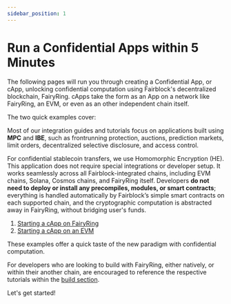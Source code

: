 ```yaml
---
sidebar_position: 1
---
```


# Run a Confidential Apps within 5 Minutes

The following pages will run you through creating a Confidential App, or cApp, unlocking confidential computation using Fairblock's decentralized blockchain, FairyRing. cApps take the form as an App on a network like FairyRing, an EVM, or even as an other independent chain itself.

The two quick examples cover:

Most of our integration guides and tutorials focus on applications built using **MPC** and **IBE**, such as frontrunning protection, auctions, prediction markets, limit orders, decentralized selective disclosure, and access control.

For confidential stablecoin transfers, we use Homomorphic Encryption (HE). This application does not require special integrations or developer setup. It works seamlessly across all Fairblock-integrated chains, including EVM chains, Solana, Cosmos chains, and FairyRing itself. Developers **do not need to deploy or install any precompiles, modules, or smart contracts**; everything is handled automatically by Fairblock’s simple smart contracts on each supported chain, and the cryptographic computation is abstracted away in FairyRing, without bridging user's funds.

1. [Starting a cApp on FairyRing](./fairyring_capp.md)
2. [Starting a cApp on an EVM](./evm_capp.md)

These examples offer a quick taste of the new paradigm with confidential computation.

For developers who are looking to build with FairyRing, either natively, or within their another chain, are encouraged to reference the respective tutorials within the [build section](../build/). 

Let's get started!